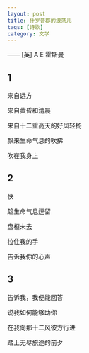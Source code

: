 ```yaml
---
layout: post
title: 什罗普郡的浪荡儿
tags: [诗歌]
category: 文学
---
```



—— [英] A E 霍斯曼

## 1
来自远方

来自黄昏和清晨

来自十二重高天的好风轻扬

飘来生命气息的吹拂

吹在我身上

## 2
快

趁生命气息逗留

盘桓未去

拉住我的手

告诉我你的心声

## 3

告诉我，我便能回答

说我如何能够助你

在我向那十二风彼方行进

踏上无尽旅途的前夕



